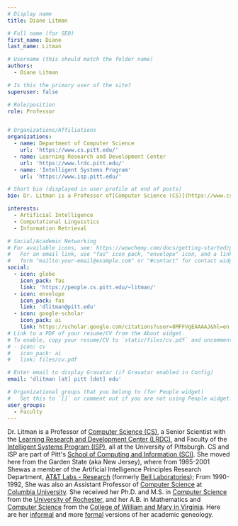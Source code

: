 ```yaml
---
# Display name
title: Diane Litman

# Full name (for SEO)
first_name: Diane
last_name: Litman

# Username (this should match the folder name)
authors:
  - Diane Litman

# Is this the primary user of the site?
superuser: false

# Role/position
role: Professor


# Organizations/Affiliations
organizations:
  - name: Department of Computer Science
    url: 'https://www.cs.pitt.edu/'
  - name: Learning Research and Development Center
    url: 'https://www.lrdc.pitt.edu/'
  - name: 'Intelligent Systems Program'
    url: 'https://www.isp.pitt.edu/'

# Short bio (displayed in user profile at end of posts)
bio: Dr. Litman is a Professor of[Computer Science (CS)](https://www.cs.pitt.edu/), a Senior Scientist with the Learning Research and Development Center (LRDC), and Faculty of the Intelligent Systems Program (ISP), all at the University of Pittsburgh. CS and ISP are part of Pitt's School of Computing and Information (SCI). She moved here from the Garden State (aka New Jersey), where from 1985-2001 She was a member of the Artificial Intelligence Principles Research Department, AT&T Labs - Research (formerly Bell Laboratories); From 1990-1992, She was also an Assistant Professor of Computer Science at Columbia University. She received her Ph.D. and M.S. in Computer Science from the University of Rochester, and her A.B. in Mathematics and Computer Science from the College of William and Mary in Virginia. Here are her informal and more formal versions of her academic geneology.

interests:
  - Artificial Intelligence
  - Computational Linguistics
  - Information Retrieval

# Social/Academic Networking
# For available icons, see: https://wowchemy.com/docs/getting-started/page-builder/#icons
#   For an email link, use "fas" icon pack, "envelope" icon, and a link in the
#   form "mailto:your-email@example.com" or "#contact" for contact widget.
social:
  - icon: globe
    icon_pack: fas
    link: 'https://people.cs.pitt.edu/~litman/'
  - icon: envelope
    icon_pack: fas
    link: 'dlitman@pitt.edu'
  - icon: google-scholar
    icon_pack: ai
    link: https://scholar.google.com/citations?user=8MFFVgEAAAAJ&hl=en
# Link to a PDF of your resume/CV from the About widget.
# To enable, copy your resume/CV to `static/files/cv.pdf` and uncomment the lines below.
# - icon: cv
#   icon_pack: ai
#   link: files/cv.pdf

# Enter email to display Gravatar (if Gravatar enabled in Config)
email: 'dlitman [at] pitt [dot] edu'

# Organizational groups that you belong to (for People widget)
#   Set this to `[]` or comment out if you are not using People widget.
user_groups:
  - Faculty
---
```


Dr. Litman is a Professor of [Computer Science (CS)](https://www.cs.pitt.edu/), a Senior Scientist with the [Learning Research and Development Center (LRDC)](http://lrdc.pitt.edu), and Faculty of the [Intelligent Systems Program (ISP)](https://www.isp.pitt.edu/), all at the University of Pittsburgh. CS and ISP are part of Pitt's [School of Computing and Information (SCI)](https://www.sci.pitt.edu/). She moved here from the Garden State (aka New Jersey), where from 1985-2001 Shewas a member of the Artificial Intelligence Principles Research Department, [AT&T Labs - Research](https://www.research.att.com/) (formerly [Bell Laboratories](https://www.bell-labs.com/)); From 1990-1992, She was also an Assistant Professor of [Computer Science](https://www.cs.columbia.edu/) at [Columbia University](https://www.columbia.edu/). She received her Ph.D. and M.S. in [Computer Science](https://www.cs.rochester.edu/) from the [University of Rochester](https://www.rochester.edu/), and her A.B. in Mathematics and [Computer Science](https://www.wm.edu/as/computerscience/) from the [College of William and Mary in Virginia](https://www.wm.edu). Here are her [informal](https://people.cs.pitt.edu/~litman/geneology.txt) and more [formal](https://genealogy.math.ndsu.nodak.edu/id.php?id=195409) versions of her academic geneology.